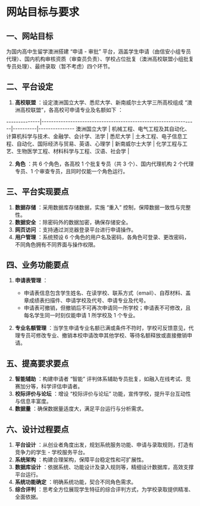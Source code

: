 # 网站目标与要求

## 一、网站目标

为国内高中生留学澳洲搭建 “申请 - 审批” 平台，涵盖学生申请（由信安小组专员代理）、国内机构审核资质（审查员负责）、学校占位批复（澳洲高校联盟小组批复专员处理）、最终录取（暂不考虑）四个环节。

## 二、平台设定

  1. **高校联盟** ：设定澳洲国立大学、悉尼大学、新南威尔士大学三所高校组成 “澳洲高校联盟”，各高校可申请专业及名额如下 ：

                                                                                            
--------------|-----------------------------------------------------------------|----------|---------------
澳洲国立大学   | 机械工程、电气工程及其自动化、计算机科学与技术、金融学、会计学、法学  | 
悉尼大学       | 土木工程、电子信息工程、自动化、国际经济与贸易、英语、心理学         | 
新南威尔士大学  | 化学工程与工艺、生物医学工程、材料科学与工程、汉语、社会学           | 

  2. **角色** ：共 6 个角色，各高校 1 个批复专员（共 3 个）、国内代理机构 2 个代理专员、1 个审查专员，且同时仅能一个角色运行。

## 三、平台实现要点

  1. **数据存储** ：采用数据库存储数据，实施 “重入” 控制，保障数据一致性与完整性。
  2. **数据安全** ：除密码外的数据加密，确保存储安全。
  3. **网页访问** ：支持通过浏览器登录平台进行申请操作。
  4. **用户管理** ：系统预设 6 个角色的用户名及密码，各角色可登录、更改密码，不同角色拥有不同界面与操作权限。

## 四、业务功能要点

  1. **申请表管理** ：

     * 申请表信息包含学生姓名、在读学校、联系方式（email）、自荐材料、盖章成绩表扫描件、申请学校及代号、申请专业及代号。
     * 申请表可撤销，但撤销后不可再次申请同一所学校；申请表不可修改，且每名学生同一时刻仅能申请 1 所学校及 1 个专业。

  2. **专业名额管理** ：当学生申请专业名额已满或条件不符时，学校可反馈意见，代理专员可修改专业、撤销本校申请改申其他学校、等待名额释放或直接撤销申请。

## 五、提高要求要点

  2. **智能辅助** ：构建申请者 “智能” 评判体系辅助专员批复，如融入在线考试、竞赛加分等，科学评估申请者。
  3. **校际评价与论坛** ：增设 “校际评价与论坛” 功能，宣传学校，提升平台互动性与信息丰富度。
  4. **数据量** ：确保数据量适度大，满足平台运行与分析需求。

## 六、设计过程要点

  1. **平台设计** ：从创业者角度出发，规划系统服务功能、申请与录取规则，打造有竞争力的学生 - 学校服务平台。
  2. **系统架构** ：构建合理架构，保障平台稳定性和可扩展性。
  3. **数据库设计** ：依据系统、功能设计及录入规则等，精细设计数据库，高效支撑平台运行。
  4. **系统功能确定** ：明确系统功能，契合不同角色需求。
  5. **综合评判** ：思考全方位展现学生特征的综合评判方式，为学校录取提供精准、全面依据。
